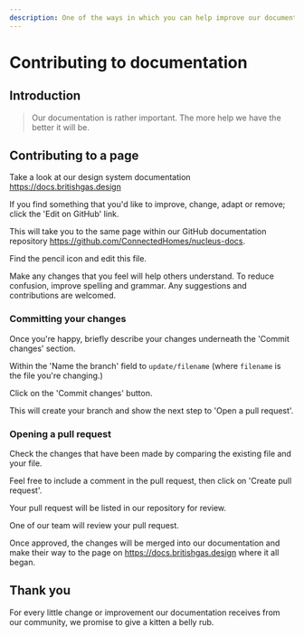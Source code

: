 ```yaml
---
description: One of the ways in which you can help improve our documentation.
---
```


# Contributing to documentation

## Introduction

> Our documentation is rather important. The more help we have the better it will be.

## Contributing to a page

Take a look at our design system documentation https://docs.britishgas.design

If you find something that you'd like to improve, change, adapt or remove; click the 'Edit on GitHub' link.

This will take you to the same page within our GitHub documentation repository https://github.com/ConnectedHomes/nucleus-docs.

Find the pencil icon and edit this file.

Make any changes that you feel will help others understand. To reduce confusion, improve spelling and grammar. Any suggestions and contributions are welcomed.

### Committing your changes

Once you're happy, briefly describe your changes underneath the 'Commit changes' section.

Within the 'Name the branch' field to `update/filename` (where `filename` is the file you're changing.)

Click on the 'Commit changes' button.

This will create your branch and show the next step to 'Open a pull request'.

### Opening a pull request

Check the changes that have been made by comparing the existing file and your file.

Feel free to include a comment in the pull request, then click on 'Create pull request'.

Your pull request will be listed in our repository for review.

One of our team will review your pull request.

Once approved, the changes will be merged into our documentation and make their way to the page on https://docs.britishgas.design where it all began.

## Thank you

For every little change or improvement our documentation receives from our community, we promise to give a kitten a belly rub.
